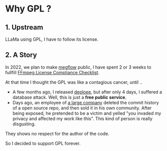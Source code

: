 # Why GPL ?

## 1. Upstream

LLaMa using GPL, I have to follow its license.

## 2. A Story

In 2022, we plan to make [megflow](https://github.com/MegEngine/MegFlow/) public, I have spent 2 or 3 weeks to fullfill [FFmpeg License Compliance Checklist](https://ffmpeg.org/legal.html).

At that time I thought the GPL was like a contagious cancer, until ..

* A few months ago, I released [deploee](platform.openmmlab.com/deploee/), but after only 4 days, I suffered a database attack. Well, this is just a **free public service**.
* Days ago, an employee of [a large company](https://github.com/tencent/) deleted the commit history of a open source repo, and then sold it in his own community. After being exposed, he pretended to be a victim and yelled "you invaded my privacy and affected my work like this". This kind of person is really disgusting.

They shows no respect for the author of the code. 

So I decided to support GPL forever.
